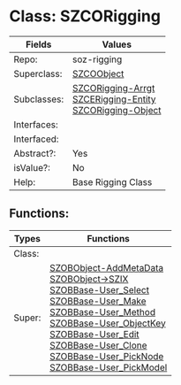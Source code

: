 
# Class:	SZCORigging

| Fields | Values |
| --------- | --------- |
| Repo: | soz-rigging |
| Superclass: | [SZCOObject](SZCOObject.html) |
| Subclasses: | [SZCORigging-Arrgt](SZCORigging-Arrgt.html) <br> [SZCERigging-Entity](SZCERigging-Entity.html) <br> [SZCORigging-Object](SZCORigging-Object.html) |
| Interfaces: |  |
| Interfaced: |  |
| Abstract?: | Yes |
| isValue?: | No |
| Help: | Base Rigging Class |


## Functions:

| Types | Functions |
| --------- | --------- |
| Class: |  |
| Super: | [SZOBObject-AddMetaData](SZOBObject.html) <br> [SZOBObject->SZIX](SZOBObject.html) <br> [SZOBBase-User_Select](SZOBBase.html) <br> [SZOBBase-User_Make](SZOBBase.html) <br> [SZOBBase-User_Method](SZOBBase.html) <br> [SZOBBase-User_ObjectKey](SZOBBase.html) <br> [SZOBBase-User_Edit](SZOBBase.html) <br> [SZOBBase-User_Clone](SZOBBase.html) <br> [SZOBBase-User_PickNode](SZOBBase.html) <br> [SZOBBase-User_PickModel](SZOBBase.html) |



